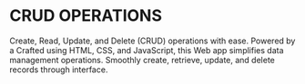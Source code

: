 # CRUD OPERATIONS
Create, Read, Update, and Delete (CRUD) operations with ease. Powered by a Crafted using HTML, CSS, and JavaScript, this Web app simplifies data management operations. Smoothly create, retrieve, update, and delete records through interface.
